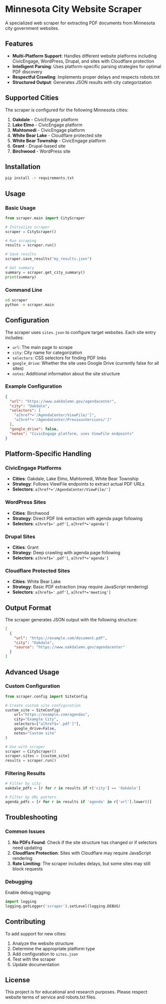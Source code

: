 # Minnesota City Website Scraper

A specialized web scraper for extracting PDF documents from Minnesota city government websites.

## Features

- **Multi-Platform Support**: Handles different website platforms including CivicEngage, WordPress, Drupal, and sites with Cloudflare protection
- **Intelligent Parsing**: Uses platform-specific parsing strategies for optimal PDF discovery
- **Respectful Crawling**: Implements proper delays and respects robots.txt
- **Structured Output**: Generates JSON results with city categorization

## Supported Cities

The scraper is configured for the following Minnesota cities:

1. **Oakdale** - CivicEngage platform
2. **Lake Elmo** - CivicEngage platform  
3. **Mahtomedi** - CivicEngage platform
4. **White Bear Lake** - Cloudflare protected site
5. **White Bear Township** - CivicEngage platform
6. **Grant** - Drupal-based site
7. **Birchwood** - WordPress site

## Installation

```bash
pip install -r requirements.txt
```

## Usage

### Basic Usage

```python
from scraper.main import CityScraper

# Initialize scraper
scraper = CityScraper()

# Run scraping
results = scraper.run()

# Save results
scraper.save_results("my_results.json")

# Get summary
summary = scraper.get_city_summary()
print(summary)
```

### Command Line

```bash
cd scraper
python -m scraper.main
```

## Configuration

The scraper uses `sites.json` to configure target websites. Each site entry includes:

- `url`: The main page to scrape
- `city`: City name for categorization
- `selectors`: CSS selectors for finding PDF links
- `google_drive`: Whether the site uses Google Drive (currently false for all sites)
- `notes`: Additional information about the site structure

### Example Configuration

```json
{
  "url": "https://www.oakdalemn.gov/agendacenter",
  "city": "Oakdale",
  "selectors": [
    "a[href*='/AgendaCenter/ViewFile/']",
    "a[href*='/AgendaCenter/PreviousVersions/']"
  ],
  "google_drive": false,
  "notes": "CivicEngage platform, uses ViewFile endpoints"
}
```

## Platform-Specific Handling

### CivicEngage Platforms
- **Cities**: Oakdale, Lake Elmo, Mahtomedi, White Bear Township
- **Strategy**: Follows ViewFile endpoints to extract actual PDF URLs
- **Selectors**: `a[href*='/AgendaCenter/ViewFile/']`

### WordPress Sites
- **Cities**: Birchwood
- **Strategy**: Direct PDF link extraction with agenda page following
- **Selectors**: `a[href$='.pdf']`, `a[href*='agenda']`

### Drupal Sites
- **Cities**: Grant
- **Strategy**: Deep crawling with agenda page following
- **Selectors**: `a[href$='.pdf']`, `a[href*='agenda']`

### Cloudflare Protected Sites
- **Cities**: White Bear Lake
- **Strategy**: Basic PDF extraction (may require JavaScript rendering)
- **Selectors**: `a[href$='.pdf']`, `a[href*='meeting']`

## Output Format

The scraper generates JSON output with the following structure:

```json
[
  {
    "url": "https://example.com/document.pdf",
    "city": "Oakdale",
    "source": "https://www.oakdalemn.gov/agendacenter"
  }
]
```

## Advanced Usage

### Custom Configuration

```python
from scraper.config import SiteConfig

# Create custom site configuration
custom_site = SiteConfig(
    url="https://example.com/agendas",
    city="Example City",
    selectors=["a[href$='.pdf']"],
    google_drive=False,
    notes="Custom site"
)

# Use with scraper
scraper = CityScraper()
scraper.sites = [custom_site]
results = scraper.run()
```

### Filtering Results

```python
# Filter by city
oakdale_pdfs = [r for r in results if r['city'] == 'Oakdale']

# Filter by URL pattern
agenda_pdfs = [r for r in results if 'agenda' in r['url'].lower()]
```

## Troubleshooting

### Common Issues

1. **No PDFs Found**: Check if the site structure has changed or if selectors need updating
2. **Cloudflare Protection**: Sites with Cloudflare may require JavaScript rendering
3. **Rate Limiting**: The scraper includes delays, but some sites may still block requests

### Debugging

Enable debug logging:

```python
import logging
logging.getLogger('scraper').setLevel(logging.DEBUG)
```

## Contributing

To add support for new cities:

1. Analyze the website structure
2. Determine the appropriate platform type
3. Add configuration to `sites.json`
4. Test with the scraper
5. Update documentation

## License

This project is for educational and research purposes. Please respect website terms of service and robots.txt files. 
